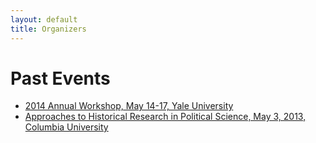 ```yaml
---
layout: default
title: Organizers
---
```


<div class="home">
	<h1>Past Events</h1>
    <ul class="noList">
		<li><a href="docs/workshop2014.pdf">2014 Annual Workshop, May 14-17, Yale University</a></li>
		<li><a href="docs/hwg2013.pdf">Approaches to Historical Research in Political Science, May 3, 2013, Columbia University</a></li>
  	</ul>
</div>
